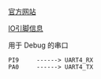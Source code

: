 

[官方网站](https://art-pi.gitee.io/website/)

[IO引脚信息](https://art-pi.gitee.io/website/docs/#/tutorial/pin-description)

用于 Debug 的串口 

    PI9     ------> UART4_RX
    PA0     ------> UART4_TX
